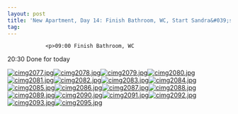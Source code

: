 ```yaml
---
layout: post
title: 'New Apartment, Day 14: Finish Bathroom, WC, Start Sandra&#039;s Room'
tag: 
---
```



                <p>09:00 Finish Bathroom, WC
20:30 Done for today</p>
<p><a href='/uploads/cimg2077.jpg' title='cimg2077.jpg'><img src='/uploads/cimg2077.thumbnail.jpg' alt='cimg2077.jpg' /></a><a href='/uploads/cimg2078.jpg' title='cimg2078.jpg'><img src='/uploads/cimg2078.thumbnail.jpg' alt='cimg2078.jpg' /></a><a href='/uploads/cimg2079.jpg' title='cimg2079.jpg'><img src='/uploads/cimg2079.thumbnail.jpg' alt='cimg2079.jpg' /></a><a href='/uploads/cimg2080.jpg' title='cimg2080.jpg'><img src='/uploads/cimg2080.thumbnail.jpg' alt='cimg2080.jpg' /></a><a href='/uploads/cimg2081.jpg' title='cimg2081.jpg'><img src='/uploads/cimg2081.thumbnail.jpg' alt='cimg2081.jpg' /></a><a href='/uploads/cimg2082.jpg' title='cimg2082.jpg'><img src='/uploads/cimg2082.thumbnail.jpg' alt='cimg2082.jpg' /></a><a href='/uploads/cimg2083.jpg' title='cimg2083.jpg'><img src='/uploads/cimg2083.thumbnail.jpg' alt='cimg2083.jpg' /></a><a href='/uploads/cimg2084.jpg' title='cimg2084.jpg'><img src='/uploads/cimg2084.thumbnail.jpg' alt='cimg2084.jpg' /></a><a href='/uploads/cimg2085.jpg' title='cimg2085.jpg'><img src='/uploads/cimg2085.thumbnail.jpg' alt='cimg2085.jpg' /></a><a href='/uploads/cimg2086.jpg' title='cimg2086.jpg'><img src='/uploads/cimg2086.thumbnail.jpg' alt='cimg2086.jpg' /></a><a href='/uploads/cimg2087.jpg' title='cimg2087.jpg'><img src='/uploads/cimg2087.thumbnail.jpg' alt='cimg2087.jpg' /></a><a href='/uploads/cimg2088.jpg' title='cimg2088.jpg'><img src='/uploads/cimg2088.thumbnail.jpg' alt='cimg2088.jpg' /></a><a href='/uploads/cimg2089.jpg' title='cimg2089.jpg'><img src='/uploads/cimg2089.thumbnail.jpg' alt='cimg2089.jpg' /></a><a href='/uploads/cimg2090.jpg' title='cimg2090.jpg'><img src='/uploads/cimg2090.thumbnail.jpg' alt='cimg2090.jpg' /></a><a href='/uploads/cimg2091.jpg' title='cimg2091.jpg'><img src='/uploads/cimg2091.thumbnail.jpg' alt='cimg2091.jpg' /></a><a href='/uploads/cimg2092.jpg' title='cimg2092.jpg'><img src='/uploads/cimg2092.thumbnail.jpg' alt='cimg2092.jpg' /></a><a href='/uploads/cimg2093.jpg' title='cimg2093.jpg'><img src='/uploads/cimg2093.thumbnail.jpg' alt='cimg2093.jpg' /></a><a href='/uploads/cimg2095.jpg' title='cimg2095.jpg'><img src='/uploads/cimg2095.thumbnail.jpg' alt='cimg2095.jpg' /></a></p>
            
